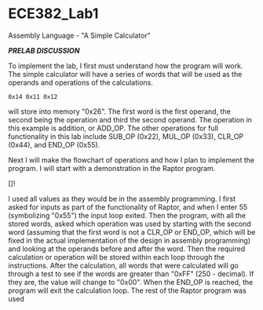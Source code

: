 ECE382_Lab1
===========

Assembly Language - "A Simple Calculator"


__*PRELAB DISCUSSION*__

  To implement the lab, I first must understand how the program will work. The simple calculator will have a series of words that will be used as the operands and operations of the calculations. 
  
    0x14 0x11 0x12

will store into memory "0x26". The first word is the first operand, the second being the operation and third the second operand. The operation in this example is addition, or ADD_OP. The other operations for full functionality in this lab include SUB_OP (0x22), MUL_OP (0x33), CLR_OP (0x44), and END_OP (0x55).

  Next I will make the flowchart of operations and how I plan to implement the program. I will start with a demonstration in the Raptor program. 
  
[]!
  
  I used all values as they would be in the assembly programming. I first asked for inputs as part of the functionality of Raptor, and when I enter 55 (symbolizing "0x55") the input loop exited. Then the program, with all the stored words, asked which operation was used by starting with the second word (assuming that the first word is not a CLR_OP or END_OP, which will be fixed in the actual implementation of the design in assembly programming) and looking at the operands before and after the word. Then the required calculation or operation will be stored within each loop through the instructions. After the calculation, all words that were calculated will go through a test to see if the words are greater than "0xFF" (250 - decimal). If they are, the value will change to "0x00". When the END_OP is reached, the program will exit the calculation loop. The rest of the Raptor program was used 
